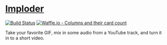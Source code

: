 # [Imploder](http://imploder.xyz)

[![Build Status](https://travis-ci.org/waltz/imploder.svg?branch=master)](https://travis-ci.org/waltz/imploder) [![Waffle.io - Columns and their card count](https://badge.waffle.io/waltz/imploder.svg?columns=To%20Do,In%20Progress)](https://waffle.io/waltz/imploder) 

Take your favorite GIF, mix in some audio from a YouTube track, and turn it
in to a short video.

